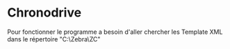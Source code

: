 # Chronodrive

Pour fonctionner le programme a besoin d'aller chercher les Template XML dans le répertoire "C:\Zebra\ZC\"

